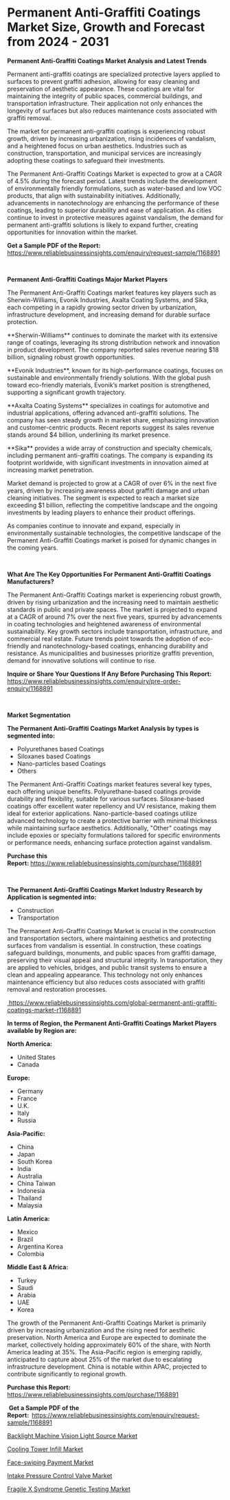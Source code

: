 <p><h1>Permanent Anti-Graffiti Coatings Market Size, Growth and Forecast from 2024 - 2031</h1></p><p><strong>Permanent Anti-Graffiti Coatings Market Analysis and Latest Trends</strong></p>
<p><p>Permanent anti-graffiti coatings are specialized protective layers applied to surfaces to prevent graffiti adhesion, allowing for easy cleaning and preservation of aesthetic appearance. These coatings are vital for maintaining the integrity of public spaces, commercial buildings, and transportation infrastructure. Their application not only enhances the longevity of surfaces but also reduces maintenance costs associated with graffiti removal.</p><p>The market for permanent anti-graffiti coatings is experiencing robust growth, driven by increasing urbanization, rising incidences of vandalism, and a heightened focus on urban aesthetics. Industries such as construction, transportation, and municipal services are increasingly adopting these coatings to safeguard their investments. </p><p>The Permanent Anti-Graffiti Coatings Market is expected to grow at a CAGR of 4.5% during the forecast period. Latest trends include the development of environmentally friendly formulations, such as water-based and low VOC products, that align with sustainability initiatives. Additionally, advancements in nanotechnology are enhancing the performance of these coatings, leading to superior durability and ease of application. As cities continue to invest in protective measures against vandalism, the demand for permanent anti-graffiti solutions is likely to expand further, creating opportunities for innovation within the market.</p></p>
<p><strong>Get a Sample PDF of the Report:&nbsp;</strong> <a href="https://www.reliablebusinessinsights.com/enquiry/request-sample/1168891?utm_campaign=1113&utm_medium=2&utm_source=Github&utm_content=ia&utm_term=30102024&utm_id=permanent-anti-graffiti-coatings">https://www.reliablebusinessinsights.com/enquiry/request-sample/1168891</a></p>
<p>&nbsp;</p>
<p><strong>Permanent Anti-Graffiti Coatings Major Market Players</strong></p>
<p><p>The Permanent Anti-Graffiti Coatings market features key players such as Sherwin-Williams, Evonik Industries, Axalta Coating Systems, and Sika, each competing in a rapidly growing sector driven by urbanization, infrastructure development, and increasing demand for durable surface protection. </p><p>**Sherwin-Williams** continues to dominate the market with its extensive range of coatings, leveraging its strong distribution network and innovation in product development. The company reported sales revenue nearing $18 billion, signaling robust growth opportunities.</p><p>**Evonik Industries**, known for its high-performance coatings, focuses on sustainable and environmentally friendly solutions. With the global push toward eco-friendly materials, Evonik’s market position is strengthened, supporting a significant growth trajectory.</p><p>**Axalta Coating Systems** specializes in coatings for automotive and industrial applications, offering advanced anti-graffiti solutions. The company has seen steady growth in market share, emphasizing innovation and customer-centric products. Recent reports suggest its sales revenue stands around $4 billion, underlining its market presence.</p><p>**Sika** provides a wide array of construction and specialty chemicals, including permanent anti-graffiti coatings. The company is expanding its footprint worldwide, with significant investments in innovation aimed at increasing market penetration. </p><p>Market demand is projected to grow at a CAGR of over 6% in the next five years, driven by increasing awareness about graffiti damage and urban cleaning initiatives. The segment is expected to reach a market size exceeding $1 billion, reflecting the competitive landscape and the ongoing investments by leading players to enhance their product offerings. </p><p>As companies continue to innovate and expand, especially in environmentally sustainable technologies, the competitive landscape of the Permanent Anti-Graffiti Coatings market is poised for dynamic changes in the coming years.</p></p>
<p>&nbsp;</p>
<p><strong>What Are The Key Opportunities For Permanent Anti-Graffiti Coatings Manufacturers?</strong></p>
<p><p>The Permanent Anti-Graffiti Coatings market is experiencing robust growth, driven by rising urbanization and the increasing need to maintain aesthetic standards in public and private spaces. The market is projected to expand at a CAGR of around 7% over the next five years, spurred by advancements in coating technologies and heightened awareness of environmental sustainability. Key growth sectors include transportation, infrastructure, and commercial real estate. Future trends point towards the adoption of eco-friendly and nanotechnology-based coatings, enhancing durability and resistance. As municipalities and businesses prioritize graffiti prevention, demand for innovative solutions will continue to rise.</p></p>
<p><strong>Inquire or Share Your Questions If Any Before Purchasing This Report:</strong> <a href="https://www.reliablebusinessinsights.com/enquiry/pre-order-enquiry/1168891?utm_campaign=1113&utm_medium=2&utm_source=Github&utm_content=ia&utm_term=30102024&utm_id=permanent-anti-graffiti-coatings">https://www.reliablebusinessinsights.com/enquiry/pre-order-enquiry/1168891</a></p>
<p>&nbsp;</p>
<p><strong>Market Segmentation</strong></p>
<p><strong>The Permanent Anti-Graffiti Coatings Market Analysis by types is segmented into:</strong></p>
<p><ul><li>Polyurethanes based Coatings</li><li>Siloxanes based Coatings</li><li>Nano-particles based Coatings</li><li>Others</li></ul></p>
<p><p>The Permanent Anti-Graffiti Coatings market features several key types, each offering unique benefits. Polyurethane-based coatings provide durability and flexibility, suitable for various surfaces. Siloxane-based coatings offer excellent water repellency and UV resistance, making them ideal for exterior applications. Nano-particle-based coatings utilize advanced technology to create a protective barrier with minimal thickness while maintaining surface aesthetics. Additionally, "Other" coatings may include epoxies or specialty formulations tailored for specific environments or performance needs, enhancing surface protection against vandalism.</p></p>
<p><strong>Purchase this Report:&nbsp;</strong><a href="https://www.reliablebusinessinsights.com/purchase/1168891?utm_campaign=1113&utm_medium=2&utm_source=Github&utm_content=ia&utm_term=30102024&utm_id=permanent-anti-graffiti-coatings">https://www.reliablebusinessinsights.com/purchase/1168891</a></p>
<p>&nbsp;</p>
<p><strong>The Permanent Anti-Graffiti Coatings Market Industry Research by Application is segmented into:</strong></p>
<p><ul><li>Construction</li><li>Transportation</li></ul></p>
<p><p>The Permanent Anti-Graffiti Coatings Market is crucial in the construction and transportation sectors, where maintaining aesthetics and protecting surfaces from vandalism is essential. In construction, these coatings safeguard buildings, monuments, and public spaces from graffiti damage, preserving their visual appeal and structural integrity. In transportation, they are applied to vehicles, bridges, and public transit systems to ensure a clean and appealing appearance. This technology not only enhances maintenance efficiency but also reduces costs associated with graffiti removal and restoration processes.</p></p>
<p><a href="https://www.reliablebusinessinsights.com/global-permanent-anti-graffiti-coatings-market-r1168891?utm_campaign=1113&utm_medium=2&utm_source=Github&utm_content=ia&utm_term=30102024&utm_id=permanent-anti-graffiti-coatings">&nbsp;https://www.reliablebusinessinsights.com/global-permanent-anti-graffiti-coatings-market-r1168891</a></p>
<p><strong>In terms of Region, the Permanent Anti-Graffiti Coatings Market Players available by Region are:</strong></p>
<p>
    <p> <strong> North America: </strong>
        <ul>
            <li>United States</li>
            <li>Canada</li>
        </ul>
        </p> 
    <p> <strong> Europe: </strong>
        <ul>
            <li>Germany</li>
            <li>France</li>
            <li>U.K.</li>
            <li>Italy</li>
            <li>Russia</li>
        </ul>
        </p> 
    <p> <strong> Asia-Pacific: </strong>
        <ul>
            <li>China</li>
            <li>Japan</li>
            <li>South Korea</li>
            <li>India</li>
            <li>Australia</li>
            <li>China Taiwan</li>
            <li>Indonesia</li>
            <li>Thailand</li>
            <li>Malaysia</li>
        </ul>
        </p> 
    <p> <strong> Latin America: </strong>
        <ul>
            <li>Mexico</li>
            <li>Brazil</li>
            <li>Argentina Korea</li>
            <li>Colombia</li>
        </ul>
        </p> 
    <p> <strong> Middle East & Africa: </strong>
        <ul>
            <li>Turkey</li>
            <li>Saudi</li>
            <li>Arabia</li>
            <li>UAE</li>
            <li>Korea</li>
        </ul>
    </p>
    </p>
<p><p>The growth of the Permanent Anti-Graffiti Coatings Market is primarily driven by increasing urbanization and the rising need for aesthetic preservation. North America and Europe are expected to dominate the market, collectively holding approximately 60% of the share, with North America leading at 35%. The Asia-Pacific region is emerging rapidly, anticipated to capture about 25% of the market due to escalating infrastructure development. China is notable within APAC, projected to contribute significantly to regional growth.</p></p>
<p><strong>Purchase this Report: </strong><a href="https://www.reliablebusinessinsights.com/purchase/1168891?utm_campaign=1113&utm_medium=2&utm_source=Github&utm_content=ia&utm_term=30102024&utm_id=permanent-anti-graffiti-coatings">https://www.reliablebusinessinsights.com/purchase/1168891</a></p>
<p>&nbsp;<strong>Get a Sample PDF of the Report:&nbsp;&nbsp;</strong><a href="https://www.reliablebusinessinsights.com/enquiry/request-sample/1168891?utm_campaign=1113&utm_medium=2&utm_source=Github&utm_content=ia&utm_term=30102024&utm_id=permanent-anti-graffiti-coatings">https://www.reliablebusinessinsights.com/enquiry/request-sample/1168891</a></p>
<p><strong></strong></p>
<p><p><a href="https://issuu.com/reportprime-2/docs/backlight-machine-vision-light-sour_9fc24c7f09b988?utm_campaign=1113&utm_medium=2&utm_source=Github&utm_content=ia&utm_term=30102024&utm_id=permanent-anti-graffiti-coatings">Backlight Machine Vision Light Source Market</a></p><p><a href="https://medium.com/@maq4brod/the-market-study-covers-the-cooling-tower-infill-market-across-various-segments-3f095cb7028a?utm_campaign=1113&utm_medium=2&utm_source=Github&utm_content=ia&utm_term=30102024&utm_id=permanent-anti-graffiti-coatings">Cooling Tower Infill Market</a></p><p><a href="https://github.com/keitelmoprotinu/Market-Research-Report-List-1/blob/main/face-swiping-payment-market.md?utm_campaign=1113&utm_medium=2&utm_source=Github&utm_content=ia&utm_term=30102024&utm_id=permanent-anti-graffiti-coatings">Face-swiping Payment Market</a></p><p><a href="https://issuu.com/reportprime-2/docs/intake-pressure-control-valve-marke_094897c2beccfa?utm_campaign=1113&utm_medium=2&utm_source=Github&utm_content=ia&utm_term=30102024&utm_id=permanent-anti-graffiti-coatings">Intake Pressure Control Valve Market</a></p><p><a href="https://www.linkedin.com/pulse/fragile-x-syndrome-genetic-testing-market-evolution-future-outlook-thbsc?utm_campaign=1113&utm_medium=2&utm_source=Github&utm_content=ia&utm_term=30102024&utm_id=permanent-anti-graffiti-coatings">Fragile X Syndrome Genetic Testing Market</a></p></p>